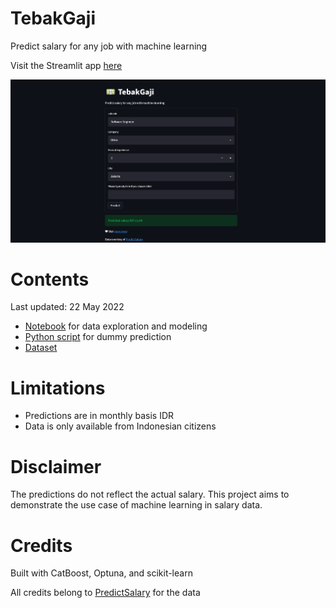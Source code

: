 # TebakGaji

Predict salary for any job with machine learning

Visit the Streamlit app [here](https://share.streamlit.io/hyperforest/tebakgaji/main/src/main.py)

<img src="docs/images/demo.png" alt="demo.png" width="640">

# Contents

Last updated: 22 May 2022

- [Notebook](notebooks/notebook.ipynb) for data exploration and modeling
- [Python script](src/predict.py) for dummy prediction
- [Dataset](datasets)

# Limitations

- Predictions are in monthly basis IDR
- Data is only available from Indonesian citizens

# Disclaimer

The predictions do not reflect the actual salary. This project aims to demonstrate the use case of machine learning in salary data.

# Credits

Built with CatBoost, Optuna, and scikit-learn

All credits belong to [PredictSalary](https://predictsalary.com/) for the data